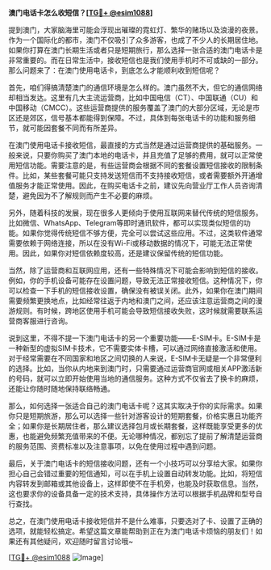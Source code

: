 **澳门电话卡怎么收短信？[[TG💪+ @esim1088](https://t.me/s/esim1088)]**

提到澳门，大家脑海里可能会浮现出璀璨的霓虹灯、繁华的赌场以及浪漫的夜景。作为一个国际化的都市，澳门不仅吸引了众多游客，也成了不少人的长期居住地。如果你打算在澳门长期生活或者只是短期旅行，那么选择一张合适的澳门电话卡是非常重要的。而在日常生活中，接收短信也是我们使用手机时不可或缺的一部分。那么问题来了：在澳门使用电话卡，到底怎么才能顺利收到短信呢？

首先，咱们得搞清楚澳门的通信环境是怎么样的。澳门虽然不大，但它的通信网络却相当发达。这里有几大主流运营商，比如中国电信（CT）、中国联通（CU）和中国移动（CMCC）。这些运营商提供的服务覆盖了澳门的大部分区域，无论是市区还是郊区，信号基本都能得到保障。不过，具体到每张电话卡的功能和服务细节，就可能因套餐不同而有所差异。

在澳门使用电话卡接收短信，最直接的方式当然是通过运营商提供的基础服务。一般来说，只要你购买了澳门本地的电话卡，并且充值了足够的费用，就可以正常使用短信功能。需要注意的是，有些运营商会根据不同的套餐设置短信接收的限制条件。比如，某些套餐可能只支持发送短信而不支持接收短信，或者需要额外开通增值服务才能正常使用。因此，在购买电话卡之前，建议先向营业厅工作人员咨询清楚，避免因为不了解规则而产生不必要的麻烦。

另外，随着科技的发展，现在很多人更倾向于使用互联网来替代传统的短信服务。比如微信、WhatsApp、Telegram等即时通讯软件，都可以实现类似短信的功能。如果你觉得传统短信不够方便，完全可以尝试这些应用。不过，这类软件通常需要依赖于网络连接，所以在没有Wi-Fi或移动数据的情况下，可能无法正常使用。因此，如果你对短信依赖度较高，还是建议保留传统的短信功能。

当然，除了运营商和互联网应用，还有一些特殊情况下可能会影响到短信的接收。例如，你的手机设备可能存在设置问题，导致无法正常接收短信。这种情况下，你可以检查一下手机的短信接收设置，确保没有被误关闭。此外，如果你在澳门期间需要频繁更换地点，比如经常往返于内地和澳门之间，还应该注意运营商之间的漫游规则。有时候，跨地区使用手机可能会导致短信接收失败，这时候就需要联系运营商客服进行咨询。

说到这里，不得不提一下澳门电话卡的另一个重要功能——E-SIM卡。E-SIM卡是一种新型的虚拟SIM卡技术，它不需要实体卡槽，可以通过网络直接激活和使用。对于经常需要在不同国家和地区之间切换的人来说，E-SIM卡无疑是一个非常便利的选择。比如，当你从内地来到澳门时，只需要通过运营商官网或相关APP激活新的号码，就可以立即开始使用当地的通信服务。这种方式不仅省去了换卡的麻烦，还能让你随时随地保持联络畅通。

那么，如何选择一张适合自己的澳门电话卡呢？这其实取决于你的实际需求。如果你只是短期旅游，那么可以选择一些针对游客设计的短期套餐，价格实惠且功能齐全；如果你是长期居住者，那么建议选择包月或长期套餐，这样既能享受更多的优惠，也能避免频繁充值带来的不便。无论哪种情况，都别忘了提前了解清楚运营商的服务范围、资费标准以及注意事项，以免在使用过程中遇到问题。

最后，关于澳门电话卡的短信接收问题，还有一个小技巧可以分享给大家。如果你担心自己会错过重要的短信通知，可以在手机上设置自动转发功能。比如，将短信内容转发到邮箱或其他设备上，这样即使不在手机旁，也能及时获取信息。当然，这也要求你的设备具备一定的技术支持，具体操作方法可以根据手机品牌和型号自行查找。

总之，在澳门使用电话卡接收短信并不是什么难事，只要选对了卡、设置了正确的选项，就能轻松搞定。希望这篇文章能帮助到正在为澳门电话卡烦恼的朋友们！如果还有其他疑问，欢迎随时留言讨论哦~ 

[[TG💪+ @esim1088](https://t.me/s/esim1088) ![Image](https://i.postimg.cc/4NQfJmqS/Snipaste-2025-05-13-00-14-12.png)]